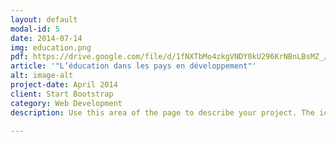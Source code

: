 ```yaml
---
layout: default
modal-id: 5
date: 2014-07-14
img: education.png
pdf: https://drive.google.com/file/d/1fNXTbMo4zkgVNDY0kU296KrNBnLBsMZ_/preview
article: '"L’éducation dans les pays en développement"'
alt: image-alt
project-date: April 2014
client: Start Bootstrap
category: Web Development
description: Use this area of the page to describe your project. The icon above is part of a free icon set by <a href="https://sellfy.com/p/8Q9P/jV3VZ/">Flat Icons</a>. On their website, you can download their free set with 16 icons, or you can purchase the entire set with 146 icons for only $12!

---
```

